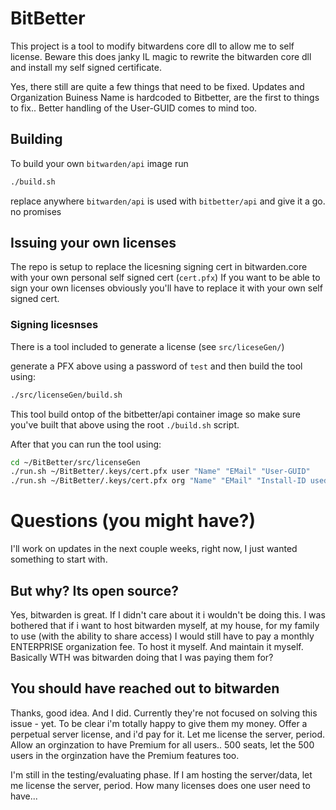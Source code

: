 # BitBetter

This project is a tool to modify bitwardens core dll to allow me to self license.
Beware this does janky IL magic to rewrite the bitwarden core dll and install my self signed certificate.

Yes, there still are quite a few things that need to be fixed.  Updates and Organization Buiness Name is hardcoded to Bitbetter, are the first to things to fix..  Better handling of the User-GUID comes to mind too.

## Building

To build your own `bitwarden/api` image run
```bash
./build.sh
```

replace anywhere `bitwarden/api` is used with `bitbetter/api` and give it a go. no promises

## Issuing your own licenses

The repo is setup to replace the licesning signing cert in bitwarden.core with your own personal self signed cert (`cert.pfx`)
If you want to be able to sign your own licenses obviously you'll have to replace it with your own self signed cert.


### Signing licesnses

There is a tool included to generate a license (see `src/liceseGen/`)

generate a PFX above using a password of `test` and then build the tool using:

```bash
./src/licenseGen/build.sh
```

This tool build ontop of the bitbetter/api container image so make sure you've built that above using the root `./build.sh` script.

After that you can run the tool using:

```bash
cd ~/BitBetter/src/licenseGen
./run.sh ~/BitBetter/.keys/cert.pfx user "Name" "EMail" "User-GUID"
./run.sh ~/BitBetter/.keys/cert.pfx org "Name" "EMail" "Install-ID used to install the server"
```

# Questions (you might have?)

I'll work on updates in the next couple weeks, right now, I just wanted something to start with.

## But why? Its open source?

Yes, bitwarden is great. If I didn't care about it i wouldn't be doing this.
I was bothered that if i want to host bitwarden myself, at my house, 
for my family to use (with the ability to share access) I would still have to pay a monthly ENTERPRISE organization fee.
To host it myself. And maintain it myself. Basically WTH was bitwarden doing that I was paying them for?

## You should have reached out to bitwarden

Thanks, good idea. And I did. Currently they're not focused on solving this issue - yet. 
To be clear i'm totally happy to give them my money. Offer a perpetual server license, and i'd pay for it.  Let me license the server, period.  Allow an orginzation to have Premium for all users..  500 seats, let the 500 users in the orginzation have the Premium features too.

I'm still in the testing/evaluating phase.  If I am hosting the server/data, let me license the server, period.  How many licenses does one user need to have...

